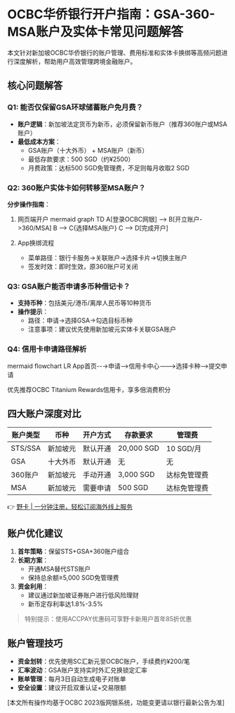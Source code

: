 # OCBC华侨银行开户指南：GSA-360-MSA账户及实体卡常见问题解答

本文针对新加坡OCBC华侨银行的账户管理、费用标准和实体卡换绑等高频问题进行深度解析，帮助用户高效管理跨境金融账户。

## 核心问题解答
### Q1: 能否仅保留GSA环球储蓄账户免月费？
- **账户逻辑**：新加坡法定货币为新币，必须保留新币账户（推荐360账户或MSA账户）
- **最低成本方案**：
  - GSA账户（十大外币） + MSA账户（新币）
  - 最低存款要求：500 SGD（约¥2500）
  - 月费政策：达标500 SGD免管理费，不足则每月收取2 SGD

### Q2: 360账户实体卡如何转移至MSA账户？
**分步操作指南**：
1. 网页端开户
   mermaid
   graph TD
   A[登录OCBC网银] --> B[开立账户->360/MSA]
   B --> C{选择MSA账户}
   C --> D[完成开户]
   

2. App换绑流程
   - 菜单路径：银行卡服务→关联账户→选择卡片→切换主账户
   - 签发时效：即时生效，原360账户可关闭

### Q3: GSA账户能否申请多币种借记卡？
- **支持币种**：包括美元/港币/离岸人民币等10种货币
- **操作提示**：
  - 路径：申请→选择GSA→勾选目标币种
  - 注意事项：建议优先使用新加坡元实体卡关联GSA账户

### Q4: 信用卡申请路径解析
mermaid
flowchart LR
App首页--→申请-->信用卡中心--->选择卡种-->提交申请

优先推荐OCBC Titanium Rewards信用卡，享多倍消费积分

## 四大账户深度对比
| 账户类型       | 币种      | 开户方式 | 存款要求 | 管理费        |
|----------------|-----------|----------|----------|---------------|
| STS/SSA        | 新加坡元  | 默认开通 | 20,000 SGD | 10 SGD/月      |
| GSA            | 十大外币  | 默认开通 | 无       | 无            | 
| 360账户        | 新加坡元  | 手动开通 | 3,000 SGD | 达标免管理费   |
| MSA            | 新加坡元  | 需要申请 | 500 SGD   | 达标免管理费   |

👉 [野卡 | 一分钟注册，轻松订阅海外线上服务](https://bbtdd.com/yeka)

## 账户优化建议
1. **首年策略**：保留STS+GSA+360账户组合
2. **长期方案**：
   - 开通MSA替代STS账户
   - 保持总余额≥5,000 SGD免管理费
3. **资金利用**：
   - 建议通过新加坡证券账户进行低风险理财
   - 新币定存利率达1.8%-3.5%

> 特别提示：使用ACCPAY优惠码可享野卡新用户首年85折优惠

## 账户管理技巧
- **资金划转**：优先使用SC汇新元至OCBC账户，手续费约¥200/笔
- **汇率波动**：GSA账户支持实时外汇兑换锁定汇率
- **账单管理**：每月3日自动生成电子对账单
- **安全设置**：建议开启双重认证+交易限额

[本文所有操作均基于OCBC 2023版网银系统，功能变更请以银行最新公告为准]